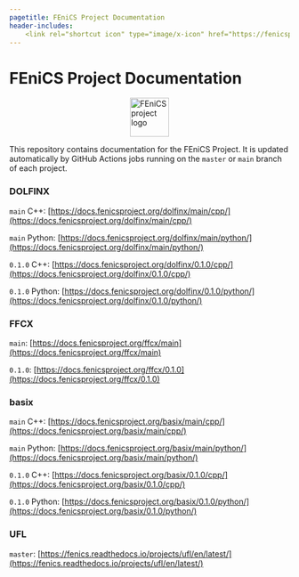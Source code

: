 ```yaml
---
pagetitle: FEniCS Project Documentation
header-includes:
    <link rel="shortcut icon" type="image/x-icon" href="https://fenicsproject.org/favicon.ico"/>
---
```

# FEniCS Project Documentation

<img style="display: block; margin: 0 auto; width: 70px;" src="https://fenicsproject.org/pub/graphics/fenics_logo.svg" alt="FEniCS project logo">

This repository contains documentation for the FEniCS Project.
It is updated automatically by GitHub Actions jobs running on
the `master` or `main` branch of each project.

### DOLFINX
`main` C++: [https://docs.fenicsproject.org/dolfinx/main/cpp/](https://docs.fenicsproject.org/dolfinx/main/cpp/)

`main` Python: [https://docs.fenicsproject.org/dolfinx/main/python/](https://docs.fenicsproject.org/dolfinx/main/python/)

`0.1.0` C++: [https://docs.fenicsproject.org/dolfinx/0.1.0/cpp/](https://docs.fenicsproject.org/dolfinx/0.1.0/cpp/)

`0.1.0` Python: [https://docs.fenicsproject.org/dolfinx/0.1.0/python/](https://docs.fenicsproject.org/dolfinx/0.1.0/python/)

### FFCX
`main`: [https://docs.fenicsproject.org/ffcx/main](https://docs.fenicsproject.org/ffcx/main)

`0.1.0`: [https://docs.fenicsproject.org/ffcx/0.1.0](https://docs.fenicsproject.org/ffcx/0.1.0)

### basix
`main` C++: [https://docs.fenicsproject.org/basix/main/cpp/](https://docs.fenicsproject.org/basix/main/cpp/)

`main` Python: [https://docs.fenicsproject.org/basix/main/python/](https://docs.fenicsproject.org/basix/main/python/)

`0.1.0` C++: [https://docs.fenicsproject.org/basix/0.1.0/cpp/](https://docs.fenicsproject.org/basix/0.1.0/cpp/)

`0.1.0` Python: [https://docs.fenicsproject.org/basix/0.1.0/python/](https://docs.fenicsproject.org/basix/0.1.0/python/)

### UFL
`master`: [https://fenics.readthedocs.io/projects/ufl/en/latest/](https://fenics.readthedocs.io/projects/ufl/en/latest/)

